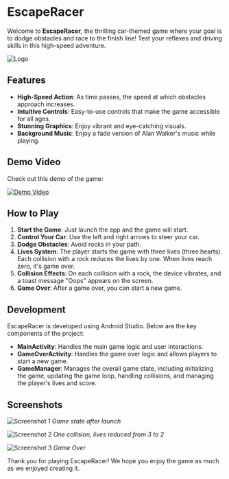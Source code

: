 # EscapeRacer

Welcome to **EscapeRacer**, the thrilling car-themed game where your goal is to dodge obstacles and race to the finish line! Test your reflexes and driving skills in this high-speed adventure.

![Logo](app/src/main/res/drawable/logo.png)

## Features

- **High-Speed Action**: As time passes, the speed at which obstacles approach increases.
- **Intuitive Controls**: Easy-to-use controls that make the game accessible for all ages.
- **Stunning Graphics**: Enjoy vibrant and eye-catching visuals.
- **Background Music**: Enjoy a fade version of Alan Walker's music while playing.

## Demo Video

Check out this demo of the game:

[![Demo Video](https://img.youtube.com/vi/bLqI_fGSByI/0.jpg)](https://www.youtube.com/watch?v=bLqI_fGSByI)


## How to Play

1. **Start the Game**: Just launch the app and the game will start.
2. **Control Your Car**: Use the left and right arrows to steer your car.
3. **Dodge Obstacles**: Avoid rocks in your path.
4. **Lives System**: The player starts the game with three lives (three hearts). Each collision with a rock reduces the lives by one. When lives reach zero, it's game over.
5. **Collision Effects**: On each collision with a rock, the device vibrates, and a toast message "Oops" appears on the screen.
6. **Game Over**: After a game over, you can start a new game.

## Development

EscapeRacer is developed using Android Studio. Below are the key components of the project:

- **MainActivity**: Handles the main game logic and user interactions.
- **GameOverActivity**: Handles the game over logic and allows players to start a new game.
- **GameManager**: Manages the overall game state, including initializing the game, updating the game loop, handling collisions, and managing the player's lives and score.

## Screenshots

![Screenshot 1](app/screenshots/screenshot1.jpg)
*Game state after launch*

![Screenshot 2](app/screenshots/screenshot2.jpg)
*One collision, lives reduced from 3 to 2*

![Screenshot 3](app/screenshots/screenshot3.jpg)
*Game Over*

Thank you for playing EscapeRacer! We hope you enjoy the game as much as we enjoyed creating it.
